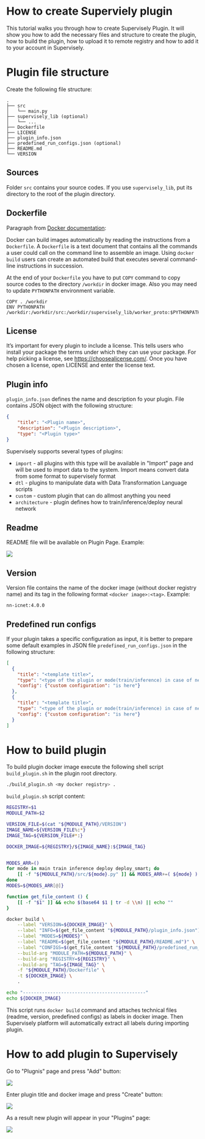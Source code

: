 # How to create Superviely plugin

This tutorial walks you through how to create Supervisely Plugin. It will show you how to add the necessary files and structure to create the plugin, how to build the plugin, how to upload it to remote registry and how to add it to your account in Supervisely.

# Plugin file structure

Create the following file structure:

```
.
├── src
│   └── main.py
├── supervisely_lib (optional)
│   └── ...
├── Dockerfile
├── LICENSE
├── plugin_info.json
├── predefined_run_configs.json (optional)
├── README.md
└── VERSION
```

## Sources
Folder `src` contains your source codes. If you use `supervisely_lib`, put its directory to the root of the plugin directory.


## Dockerfile

Paragraph from [Docker documentation](https://docs.docker.com/engine/reference/builder/):

Docker can build images automatically by reading the instructions from a `Dockerfile`. A `Dockerfile` is a text document that contains all the commands a user could call on the command line to assemble an image. Using `docker build` users can create an automated build that executes several command-line instructions in succession. 

At the end of your `Dockerfile` you have to put `COPY` command to copy source codes to the directory `/workdir` in docker image. Also you may need to update `PYTHONPATH` environment variable.

```
COPY . /workdir
ENV PYTHONPATH /workdir:/workdir/src:/workdir/supervisely_lib/worker_proto:$PYTHONPATH
```  

## License

It’s important for every plugin to include a license. This tells users who install your package the terms under which they can use your package. For help picking a license, see https://choosealicense.com/. Once you have chosen a license, open LICENSE and enter the license text. 


## Plugin info

`plugin_info.json` defines the name and description fo your plugin. File contains JSON object with the following structure:

```json
{
	"title": "<Plugin name>",
	"description": "<Plugin description>",
	"type": "<Plugin type>"
}
```

Supervisely supports several types of plugins: 
* `import` - all plugins with this type will be available in "Import" page and will be used to import data to the system. Import means convert data from some format to supervisely format 
* `dtl` - plugins to manipulate data with Data Transformation Language scripts
* `custom` - custom plugin that can do allmost anything you need 
* `architecture` - plugin defines how to train/inference/deploy neural network


## Readme

README file will be available on Plugin Page. Example:

![](https://i.imgur.com/YjNwmiP.png)


## Version

Version file contains the name of the docker image (without docker registry name) and its tag in the following format `<docker image>:<tag>`. Example:

```
nn-icnet:4.0.0
``` 

## Predefined run configs

If your plugin takes a specific configuration as input, it is better to prepare some default examples in JSON file `predefined_run_configs.json` in the following structure:

```json
[
  {
    "title": "<template title>",
    "type": "<type of the plugin or mode(train/inference) in case of neural networks>",
    "config": {"custom configuration": "is here"}
  },
  {
    "title": "<template title>",
    "type": "<type of the plugin or mode(train/inference) in case of neural networks>",
    "config": {"custom configuration": "is here"}
  }
]
```


# How to build plugin

To build plugin docker image execute the following shell script `build_plugin.sh` in the plugin root directory.

```sh
./build_plugin.sh <my docker registry> .
```


`build_plugin.sh` script content: 

```sh
REGISTRY=$1
MODULE_PATH=$2

VERSION_FILE=$(cat "${MODULE_PATH}/VERSION")
IMAGE_NAME=${VERSION_FILE%:*}
IMAGE_TAG=${VERSION_FILE#*:}

DOCKER_IMAGE=${REGISTRY}/${IMAGE_NAME}:${IMAGE_TAG}


MODES_ARR=()
for mode in main train inference deploy deploy_smart; do
	[[ -f "${MODULE_PATH}/src/${mode}.py" ]] && MODES_ARR+=( ${mode} )
done
MODES=${MODES_ARR[@]}

function get_file_content () {
	[[ -f "$1" ]] && echo $(base64 $1 | tr -d \\n) || echo ""
}

docker build \
	--label "VERSION=${DOCKER_IMAGE}" \
	--label "INFO=$(get_file_content "${MODULE_PATH}/plugin_info.json")" \
	--label "MODES=${MODES}" \
	--label "README=$(get_file_content "${MODULE_PATH}/README.md")" \
	--label "CONFIGS=$(get_file_content "${MODULE_PATH}/predefined_run_configs.json")" \
	--build-arg "MODULE_PATH=${MODULE_PATH}" \
	--build-arg "REGISTRY=${REGISTRY}" \
	--build-arg "TAG=${IMAGE_TAG}" \
	-f "${MODULE_PATH}/Dockerfile" \
	-t ${DOCKER_IMAGE} \
	.

echo "---------------------------------------------"
echo ${DOCKER_IMAGE}
```  


This script runs `docker build` command and attaches technical files (readme, version, predefined configs) as labels in docker image. Then Supervisely platform will automatically extract all labels during importing plugin.


# How to add plugin to Supervisely

Go to "Plugnis" page and press "Add" button:

![](https://i.imgur.com/uvBF7y2.png) 

Enter plugin title and docker image and press "Create" button:

![](https://i.imgur.com/DJsuyJ4.png) 

As a result new plugin will appear in your "Plugins" page:

![](https://i.imgur.com/YjNwmiP.png)